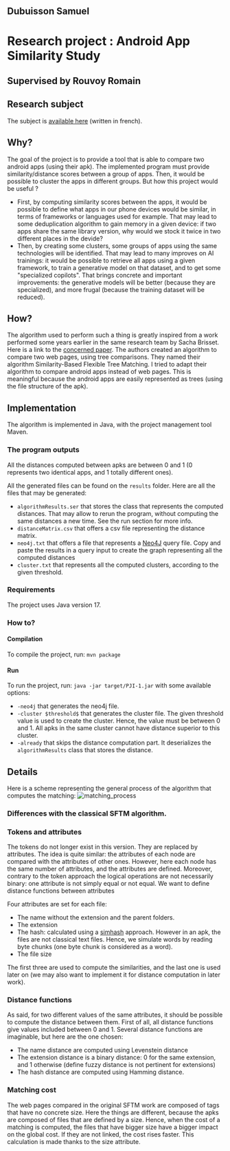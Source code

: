 ## Dubuisson Samuel

# Research project : Android App Similarity Study

## Supervised by Rouvoy Romain

## Research subject

The subject is [available here](http://projets-info.univ-lille.fr/master/etu/projects/31e02aad-7795-4194-98b4-f61ff4744123) (written in french).

## Why? 

The goal of the project is to provide a tool that is able to compare two android apps (using their apk). 
The implemented program must provide similarity/distance scores between a group of apps. 
Then, it would be possible to cluster the apps in different groups. But how this project would
be useful ?  
- First, by computing similarity scores between the apps, it would be possible to define what apps in our
phone devices would be similar, in terms of frameworks or languages used for example. That may lead to some
deduplication algorithm to gain memory in a given device: if two apps share the same library version, why would we stock it twice in two different places in the devide?
- Then, by creating some clusters, some groups of apps using the same technologies will be identified. That may lead to many improves on AI trainings: it would be possible
to retrieve all apps using a given framework, to train a generative model on that dataset, and to get some "specialized copilots". That brings concrete and important improvements:
the generative models will be better (because they are specialized), and more frugal (because the training dataset will be reduced).

## How?

The algorithm used to perform such a thing is greatly inspired from a work performed some years earlier in the same research team by Sacha Brisset. Here is
a link to the [concerned paper](https://hal.science/hal-03774245). The authors created an algorithm to compare two web pages, using tree comparisons. They named their algorithm
Similarity-Based Flexible Tree Matching. I tried to adapt their algorithm to compare android apps instead of web pages. This is meaningful because the android apps are easily represented as trees (using the file structure of the apk).

## Implementation

The algorithm is implemented in Java, with the project management tool Maven.

### The program outputs

All the distances computed between apks are between 0 and 1 (0 represents two identical apps, and 1 totally different ones).

All the generated files can be found on the `results` folder. Here are all the files that may be generated:
- `algorithmResults.ser` that stores the class that represents the computed distances. That may allow to rerun the program, without computing the 
same distances a new time. See the run section for more info.
- `distanceMatrix.csv` that offers a csv file representing the distance matrix. 
- `neo4j.txt` that offers a file that represents a [Neo4J](https://neo4j.com/) query file. Copy and paste the results in a query input to create the graph representing all the computed distances
- `cluster.txt` that represents all the computed clusters, according to the given threshold.

### Requirements 

The project uses Java version 17.

### How to?

#### Compilation

To compile the project, run: `mvn package`

#### Run

To run the project, run: `java -jar target/PJI-1.jar` with some available options:
- `-neo4j` that generates the neo4j file.
- `-cluster $threshold$` that generates the cluster file. The given threshold value is used to create the cluster. Hence, the value must be between 0 and 1. All
apks in the same cluster cannot have distance superior to this cluster.
- `-already` that skips the distance computation part. It deserializes the `algorithmResults` class that stores the distance.

## Details 

Here is a scheme representing the general process of the algorithm that computes the matching:
![matching_process](resources/images/matching_process)

### Differences with the classical SFTM algorithm.

### Tokens and attributes

The tokens do not longer exist in this version. They are replaced by attributes. The idea is quite similar: the attributes of each node are compared with the attributes of other ones.
However, here each node has the same number of attributes, and the attributes are defined. Moreover, contrary to the token approach the logical operations are not necessarily binary: one attribute is not simply equal or not equal. We want to define distance functions between attributes

Four attributes are set for each file:
- The name without the extension and the parent folders.
- The extension
- The hash: calculated using a [simhash](https://en.wikipedia.org/wiki/SimHash) approach. However in an apk, the files are not classical text files. Hence, we simulate words by reading byte chunks (one byte chunk is considered as a word).
- The file size

The first three are used to compute the similarities, and the last one is used later on (we may also want to implement it for distance computation in later work).

### Distance functions

As said, for two different values of the same attributes, it should be possible to compute the distance between them. First of all, all distance functions give values included between 0 and 1. Several distance functions are imaginable, but here are the one chosen:
- The name distance are computed using Levenstein distance
- The extension distance is a binary distance: 0 for the same extension, and 1 otherwise (define fuzzy distance is not pertinent for extensions)
- The hash distance are computed using Hamming distance. 

### Matching cost 

The web pages compared in the original SFTM work are composed of tags that have no concrete size. Here the things are different, because the apks are composed of files that are defined by a size.
Hence, when the cost of a matching is computed, the files that have bigger size have a bigger impact on the global cost. If they are not linked, the cost rises faster. This calculation is made thanks to the size attribute. 

